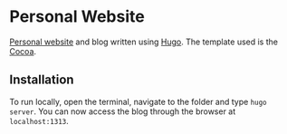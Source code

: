 # Personal Website

[Personal website](www.marcodenisi.dev) and blog written using [Hugo](https://gohugo.io/). 
The template used is the [Cocoa](https://themes.gohugo.io/cocoa/).

## Installation

To run locally, open the terminal, navigate to the folder and type `hugo server`. 
You can now access the blog through the browser at `localhost:1313`.
